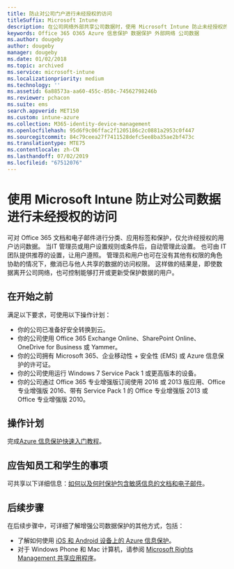 ```yaml
---
title: 防止对公司门户进行未经授权的访问
titleSuffix: Microsoft Intune
description: 在公司网络外部共享公司数据时，使用 Microsoft Intune 防止未经授权的访问。
keywords: Office 365 O365 Azure 信息保护 数据保护 外部网络 公司数据
ms.author: dougeby
author: dougeby
manager: dougeby
ms.date: 01/02/2018
ms.topic: archived
ms.service: microsoft-intune
ms.localizationpriority: medium
ms.technology: ''
ms.assetid: 6a88573a-aa60-455c-858c-74562798246b
ms.reviewer: pchacon
ms.suite: ems
search.appverid: MET150
ms.custom: intune-azure
ms.collection: M365-identity-device-management
ms.openlocfilehash: 95d6f9c06ffac2f1205186c2c0881a2953c0f447
ms.sourcegitcommit: 84c79ceea27f7411528defc5ee8ba35ae2bf473c
ms.translationtype: MTE75
ms.contentlocale: zh-CN
ms.lasthandoff: 07/02/2019
ms.locfileid: "67512076"
---
```

# <a name="prevent-unauthorized-access-to-company-data-using-microsoft-intune"></a>使用 Microsoft Intune 防止对公司数据进行未经授权的访问

可对 Office 365 文档和电子邮件进行分类、应用标签和保护，仅允许经授权的用户访问数据。 当IT 管理员或用户设置规则或条件后，自动管理此设置。 也可由 IT 团队提供推荐的设置，让用户遵照。 管理员和用户也可在没有其他有权限的角色协助的情况下，撤消已与他人共享的数据的访问权限。 这样做的结果是，即使数据离开公司网络，也可控制能够打开或更新受保护数据的用户。 

## <a name="before-you-begin"></a>在开始之前

满足以下要求，可使用以下操作计划：
* 你的公司已准备好安全转换到云。
* 你的公司使用 Office 365 Exchange Online、SharePoint Online、OneDrive for Business 或 Yammer。
* 你的公司拥有 Microsoft 365、企业移动性 + 安全性 (EMS) 或 Azure 信息保护的许可证。
* 你的公司使用运行 Windows 7 Service Pack 1 或更高版本的设备。
* 你的公司通过 Office 365 专业增强版订阅使用 2016 或 2013 版应用、Office 专业增强版 2016、带有 Service Pack 1 的 Office 专业增强版 2013 或 Office 专业增强版 2010。

## <a name="action-plan"></a>操作计划

完成[Azure 信息保护快速入门教程](https://docs.microsoft.com/information-protection/get-started/infoprotect-quick-start-tutorial)。  

## <a name="what-to-tell-employees-and-students"></a>应告知员工和学生的事项

可共享以下详细信息：[如何以及何时保护包含敏感信息的文档和电子邮件](https://docs.microsoft.com/information-protection/deploy-use/help-users)。

## <a name="next-steps"></a>后续步骤

在后续步骤中，可详细了解增强公司数据保护的其他方式，包括： 

* 了解如何使用 [iOS 和 Android 设备上的 Azure 信息保护](https://docs.microsoft.com/information-protection/rms-client/mobile-app-faq)。
* 对于 Windows Phone 和 Mac 计算机，请参阅 [Microsoft Rights Management 共享应用程序](https://technet.microsoft.com/dn451248)。
